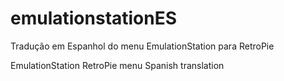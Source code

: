 # emulationstationES

Tradução em Espanhol do menu EmulationStation para RetroPie

EmulationStation RetroPie menu Spanish translation
